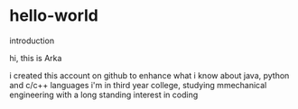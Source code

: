 # hello-world
introduction

hi, this is Arka


i created this account on github to enhance what i know about java, python and c/c++ languages
i'm in third year college, studying mmechanical engineering with a long standing interest in coding
